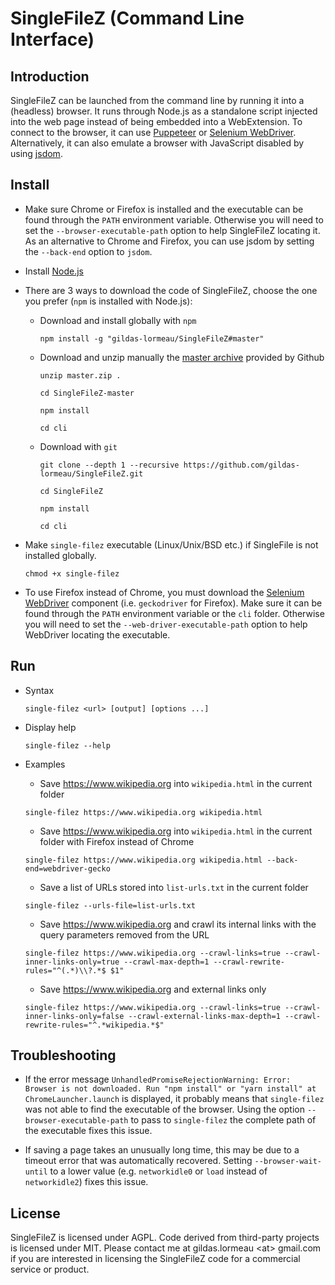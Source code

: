 # SingleFileZ (Command Line Interface)

## Introduction

SingleFileZ can be launched from the command line by running it into a (headless) browser. It runs through Node.js as a standalone script injected into the web page instead of being embedded into a WebExtension. To connect to the browser, it can use [Puppeteer](https://github.com/GoogleChrome/puppeteer) or [Selenium WebDriver](https://www.npmjs.com/package/selenium-webdriver). Alternatively, it can also emulate a browser with JavaScript disabled by using [jsdom](https://github.com/jsdom/jsdom).

## Install

- Make sure Chrome or Firefox is installed and the executable can be found through the `PATH` environment variable. Otherwise you will need to set the `--browser-executable-path` option to help SingleFileZ locating it. As an alternative to Chrome and Firefox, you can use jsdom by setting the `--back-end` option to `jsdom`.

- Install [Node.js](https://nodejs.org)

- There are 3 ways to download the code of SingleFileZ, choose the one you prefer (`npm` is installed with Node.js):

  - Download and install globally with `npm`
    
    `npm install -g "gildas-lormeau/SingleFileZ#master"`
  
  - Download and unzip manually the [master archive](https://github.com/gildas-lormeau/SingleFileZ/archive/master.zip) provided by Github      

    `unzip master.zip .`
  
    `cd SingleFileZ-master`
  
    `npm install`
  
    `cd cli`    
    
  - Download with `git`

    `git clone --depth 1 --recursive https://github.com/gildas-lormeau/SingleFileZ.git`
  
    `cd SingleFileZ`
    
    `npm install`
  
    `cd cli`           
  
- Make `single-filez` executable (Linux/Unix/BSD etc.) if SingleFile is not installed globally.

  `chmod +x single-filez`

- To use Firefox instead of Chrome, you must download the [Selenium WebDriver](https://www.npmjs.com/package/selenium-webdriver) component (i.e. `geckodriver` for Firefox).  Make sure it can be found through the `PATH` environment variable or the `cli` folder. Otherwise you will need to set the `--web-driver-executable-path` option to help WebDriver locating the executable.

## Run

- Syntax
 
  `single-filez <url> [output] [options ...]`

- Display help

  `single-filez --help`

- Examples  

  - Save https://www.wikipedia.org into `wikipedia.html` in the current folder

  `single-filez https://www.wikipedia.org wikipedia.html`

  - Save https://www.wikipedia.org into `wikipedia.html` in the current folder with Firefox instead of Chrome

  `single-filez https://www.wikipedia.org wikipedia.html --back-end=webdriver-gecko`

  - Save a list of URLs stored into `list-urls.txt` in the current folder

  `single-filez --urls-file=list-urls.txt`

  - Save https://www.wikipedia.org and crawl its internal links with the query parameters removed from the URL

  `single-filez https://www.wikipedia.org --crawl-links=true --crawl-inner-links-only=true --crawl-max-depth=1 --crawl-rewrite-rules="^(.*)\\?.*$ $1"`

  - Save https://www.wikipedia.org and external links only

  `single-filez https://www.wikipedia.org --crawl-links=true --crawl-inner-links-only=false --crawl-external-links-max-depth=1 --crawl-rewrite-rules="^.*wikipedia.*$"`
  
## Troubleshooting

 - If the error message `UnhandledPromiseRejectionWarning: Error: Browser is not downloaded. Run "npm install" or "yarn install" at ChromeLauncher.launch` is displayed, it probably means that `single-filez` was not able to find the executable of the browser. Using the option `--browser-executable-path` to pass to `single-filez` the complete path of the executable fixes this issue.
 
  - If saving a page takes an unusually long time, this may be due to a timeout error that was automatically recovered. Setting `--browser-wait-until` to a lower value (e.g. `networkidle0` or `load` instead of `networkidle2`) fixes this issue.

## License

SingleFileZ is licensed under AGPL. Code derived from third-party projects is licensed under MIT. Please contact me at gildas.lormeau &lt;at&gt; gmail.com if you are interested in licensing the SingleFileZ code for a commercial service or product.
